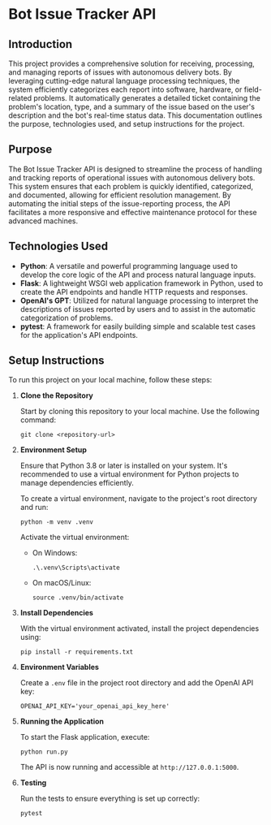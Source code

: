 
# Bot Issue Tracker API

## Introduction

This project provides a comprehensive solution for receiving, processing, and managing reports of issues with autonomous delivery bots. By leveraging cutting-edge natural language processing techniques, the system efficiently categorizes each report into software, hardware, or field-related problems. It automatically generates a detailed ticket containing the problem's location, type, and a summary of the issue based on the user's description and the bot's real-time status data. This documentation outlines the purpose, technologies used, and setup instructions for the project.

## Purpose

The Bot Issue Tracker API is designed to streamline the process of handling and tracking reports of operational issues with autonomous delivery bots. This system ensures that each problem is quickly identified, categorized, and documented, allowing for efficient resolution management. By automating the initial steps of the issue-reporting process, the API facilitates a more responsive and effective maintenance protocol for these advanced machines.

## Technologies Used

- **Python**: A versatile and powerful programming language used to develop the core logic of the API and process natural language inputs.
- **Flask**: A lightweight WSGI web application framework in Python, used to create the API endpoints and handle HTTP requests and responses.
- **OpenAI's GPT**: Utilized for natural language processing to interpret the descriptions of issues reported by users and to assist in the automatic categorization of problems.
- **pytest**: A framework for easily building simple and scalable test cases for the application's API endpoints.

## Setup Instructions

To run this project on your local machine, follow these steps:

1. **Clone the Repository**

    Start by cloning this repository to your local machine. Use the following command:

    ```
    git clone <repository-url>
    ```

2. **Environment Setup**

    Ensure that Python 3.8 or later is installed on your system. It's recommended to use a virtual environment for Python projects to manage dependencies efficiently.

    To create a virtual environment, navigate to the project's root directory and run:

    ```
    python -m venv .venv
    ```

    Activate the virtual environment:

    - On Windows:
        ```
        .\.venv\Scripts\activate
        ```
    - On macOS/Linux:
        ```
        source .venv/bin/activate
        ```

3. **Install Dependencies**

    With the virtual environment activated, install the project dependencies using:

    ```
    pip install -r requirements.txt
    ```

4. **Environment Variables**

    Create a `.env` file in the project root directory and add the OpenAI API key:

    ```
    OPENAI_API_KEY='your_openai_api_key_here'
    ```

5. **Running the Application**

    To start the Flask application, execute:

    ```
    python run.py
    ```

    The API is now running and accessible at `http://127.0.0.1:5000`.

6. **Testing**

    Run the tests to ensure everything is set up correctly:

    ```
    pytest
    ```
